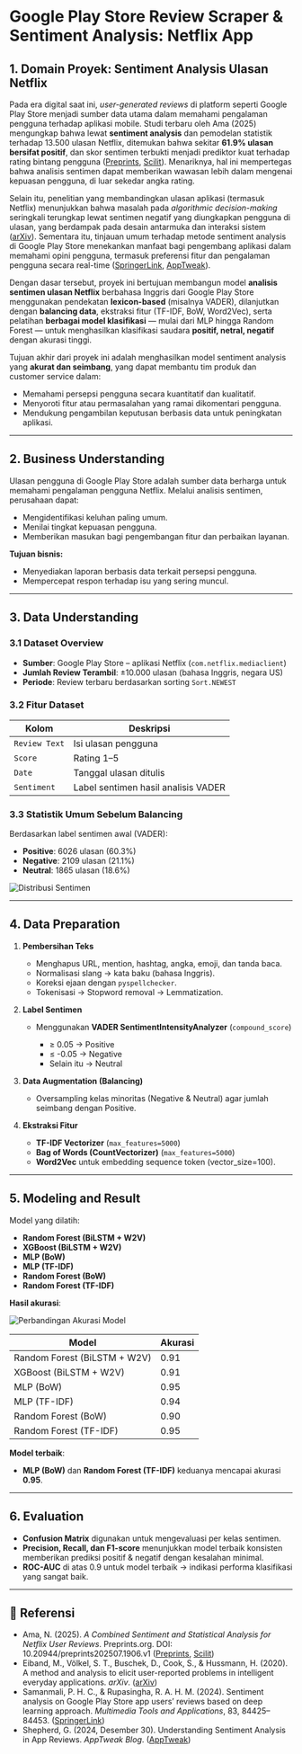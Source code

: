 # Google Play Store Review Scraper & Sentiment Analysis: Netflix App

## 1. Domain Proyek: Sentiment Analysis Ulasan Netflix

Pada era digital saat ini, *user-generated reviews* di platform seperti Google Play Store menjadi sumber data utama dalam memahami pengalaman pengguna terhadap aplikasi mobile. Studi terbaru oleh Ama (2025) mengungkap bahwa lewat **sentiment analysis** dan pemodelan statistik terhadap 13.500 ulasan Netflix, ditemukan bahwa sekitar **61.9% ulasan bersifat positif**, dan skor sentimen terbukti menjadi prediktor kuat terhadap rating bintang pengguna ([Preprints][1], [Scilit][2]). Menariknya, hal ini mempertegas bahwa analisis sentimen dapat memberikan wawasan lebih dalam mengenai kepuasan pengguna, di luar sekedar angka rating.

Selain itu, penelitian yang membandingkan ulasan aplikasi (termasuk Netflix) menunjukkan bahwa masalah pada *algorithmic decision-making* seringkali terungkap lewat sentimen negatif yang diungkapkan pengguna di ulasan, yang berdampak pada desain antarmuka dan interaksi sistem ([arXiv][3]). Sementara itu, tinjauan umum terhadap metode sentiment analysis di Google Play Store menekankan manfaat bagi pengembang aplikasi dalam memahami opini pengguna, termasuk preferensi fitur dan pengalaman pengguna secara real-time ([SpringerLink][4], [AppTweak][5]).

Dengan dasar tersebut, proyek ini bertujuan membangun model **analisis sentimen ulasan Netflix** berbahasa Inggris dari Google Play Store menggunakan pendekatan **lexicon-based** (misalnya VADER), dilanjutkan dengan **balancing data**, ekstraksi fitur (TF-IDF, BoW, Word2Vec), serta pelatihan **berbagai model klasifikasi** — mulai dari MLP hingga Random Forest — untuk menghasilkan klasifikasi saudara **positif, netral, negatif** dengan akurasi tinggi.

Tujuan akhir dari proyek ini adalah menghasilkan model sentiment analysis yang **akurat dan seimbang**, yang dapat membantu tim produk dan customer service dalam:

* Memahami persepsi pengguna secara kuantitatif dan kualitatif.
* Menyoroti fitur atau permasalahan yang ramai dikomentari pengguna.
* Mendukung pengambilan keputusan berbasis data untuk peningkatan aplikasi.





---

## 2. Business Understanding

Ulasan pengguna di Google Play Store adalah sumber data berharga untuk memahami pengalaman pengguna Netflix. Melalui analisis sentimen, perusahaan dapat:

* Mengidentifikasi keluhan paling umum.
* Menilai tingkat kepuasan pengguna.
* Memberikan masukan bagi pengembangan fitur dan perbaikan layanan.

**Tujuan bisnis:**

* Menyediakan laporan berbasis data terkait persepsi pengguna.
* Mempercepat respon terhadap isu yang sering muncul.

---

## 3. Data Understanding

### 3.1 Dataset Overview

* **Sumber**: Google Play Store – aplikasi Netflix (`com.netflix.mediaclient`)
* **Jumlah Review Terambil**: ±10.000 ulasan (bahasa Inggris, negara US)
* **Periode**: Review terbaru berdasarkan sorting `Sort.NEWEST`

### 3.2 Fitur Dataset

| Kolom         | Deskripsi                           |
| ------------- | ----------------------------------- |
| `Review Text` | Isi ulasan pengguna                 |
| `Score`       | Rating 1–5                          |
| `Date`        | Tanggal ulasan ditulis              |
| `Sentiment`   | Label sentimen hasil analisis VADER |

### 3.3 Statistik Umum Sebelum Balancing

Berdasarkan label sentimen awal (VADER):

* **Positive**: 6026 ulasan (60.3%)
* **Negative**: 2109 ulasan (21.1%)
* **Neutral**: 1865 ulasan (18.6%)

![Distribusi Sentimen](928c9d37-1a44-4519-97c3-9fb3a4d4f387.png)

---

## 4. Data Preparation

1. **Pembersihan Teks**

   * Menghapus URL, mention, hashtag, angka, emoji, dan tanda baca.
   * Normalisasi slang → kata baku (bahasa Inggris).
   * Koreksi ejaan dengan `pyspellchecker`.
   * Tokenisasi → Stopword removal → Lemmatization.

2. **Label Sentimen**

   * Menggunakan **VADER SentimentIntensityAnalyzer** (`compound_score`)

     * ≥ 0.05 → Positive
     * ≤ -0.05 → Negative
     * Selain itu → Neutral

3. **Data Augmentation (Balancing)**

   * Oversampling kelas minoritas (Negative & Neutral) agar jumlah seimbang dengan Positive.

4. **Ekstraksi Fitur**

   * **TF-IDF Vectorizer** (`max_features=5000`)
   * **Bag of Words (CountVectorizer)** (`max_features=5000`)
   * **Word2Vec** untuk embedding sequence token (vector\_size=100).

---

## 5. Modeling and Result

Model yang dilatih:

* **Random Forest (BiLSTM + W2V)**
* **XGBoost (BiLSTM + W2V)**
* **MLP (BoW)**
* **MLP (TF-IDF)**
* **Random Forest (BoW)**
* **Random Forest (TF-IDF)**

**Hasil akurasi**:

![Perbandingan Akurasi Model](55059c7f-5231-40c1-92ca-3bd0bf44f71a.png)

| Model                        | Akurasi |
| ---------------------------- | ------- |
| Random Forest (BiLSTM + W2V) | 0.91    |
| XGBoost (BiLSTM + W2V)       | 0.91    |
| MLP (BoW)                    | 0.95    |
| MLP (TF-IDF)                 | 0.94    |
| Random Forest (BoW)          | 0.90    |
| Random Forest (TF-IDF)       | 0.95    |

**Model terbaik**:

* **MLP (BoW)** dan **Random Forest (TF-IDF)** keduanya mencapai akurasi **0.95**.

---

## 6. Evaluation

* **Confusion Matrix** digunakan untuk mengevaluasi per kelas sentimen.
* **Precision, Recall, dan F1-score** menunjukkan model terbaik konsisten memberikan prediksi positif & negatif dengan kesalahan minimal.
* **ROC-AUC** di atas 0.9 untuk model terbaik → indikasi performa klasifikasi yang sangat baik.
---


## 📖 **Referensi**

* Ama, N. (2025). *A Combined Sentiment and Statistical Analysis for Netflix User Reviews*. Preprints.org. DOI: 10.20944/preprints202507.1906.v1 ([Preprints][1], [Scilit][2])
* Eiband, M., Völkel, S. T., Buschek, D., Cook, S., & Hussmann, H. (2020). A method and analysis to elicit user-reported problems in intelligent everyday applications. *arXiv*. ([arXiv][3])
* Samanmali, P. H. C., & Rupasingha, R. A. H. M. (2024). Sentiment analysis on Google Play Store app users’ reviews based on deep learning approach. *Multimedia Tools and Applications*, 83, 84425–84453. ([SpringerLink][4])
* Shepherd, G. (2024, Desember 30). Understanding Sentiment Analysis in App Reviews. *AppTweak Blog*. ([AppTweak][5])

[1]: https://www.preprints.org/manuscript/202507.1906/v1?utm_source=chatgpt.com "A Combined Sentiment and Statistical Analysis for Netflix User Reviews"
[2]: https://www.scilit.com/publications/4724f890c3638c92ab42b58e18c149c6?utm_source=chatgpt.com "A Combined Sentiment and Statistical Analysis for Netflix User Reviews"
[3]: https://arxiv.org/abs/2002.01288?utm_source=chatgpt.com "A Method and Analysis to Elicit User-reported Problems in Intelligent Everyday Applications"
[4]: https://link.springer.com/article/10.1007/s11042-024-19185-w?utm_source=chatgpt.com "Sentiment analysis on google play store app users’ reviews based on ..."
[5]: https://www.apptweak.com/en/aso-blog/use-app-review-sentiment-analysis-to-make-product-decisions?utm_source=chatgpt.com "Use App Review Sentiment Analysis to Make Product Decisions"

